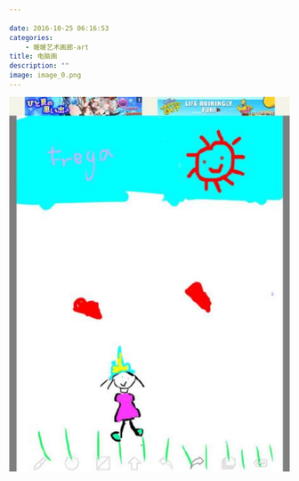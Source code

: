 ```yaml
---

date: 2016-10-25 06:16:53
categories:
    - 暖暖艺术画廊-art
title: 电脑画
description: ""
image: image_0.png
---
```


![](image_0.png)